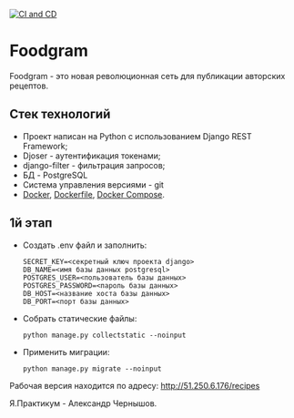 [![CI and CD](https://github.com/dishevelled/foodgram-project-react/actions/workflows/main.yml/badge.svg)](https://github.com/dishevelled/foodgram-project-react/actions/workflows/main.yml)

# Foodgram

Foodgram - это новая революционная сеть для публикации авторских рецептов.

## Стек технологий

- Проект написан на Python с использованием Django REST Framework;
- Djoser - аутентификация токенами;
- django-filter - фильтрация запросов;
- БД - PostgreSQL
- Система управления версиями - git
- [Docker](https://docs.docker.com/engine/install/ubuntu/), [Dockerfile](https://docs.docker.com/engine/reference/builder/), [Docker Compose](https://docs.docker.com/compose/).

## 1й этап

* Cоздать .env файл и заполнить:
    ```
    SECRET_KEY=<секретный ключ проекта django>
    DB_NAME=<имя базы данных postgresql>
    POSTGRES_USER=<пользователь базы данных>
    POSTGRES_PASSWORD=<пароль базы данных>
    DB_HOST=<название хоста базы данных>
    DB_PORT=<порт базы данных>
    ```

* Собрать статические файлы:
  ```
  python manage.py collectstatic --noinput
  ```
* Применить миграции:
  ```
  python manage.py migrate --noinput
  ```
Рабочая версия находится по адресу:
http://51.250.6.176/recipes

Я.Практикум - Александр Чернышов.
